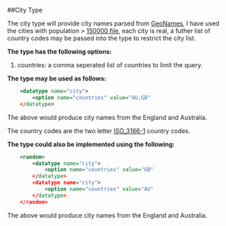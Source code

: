 ##City Type

The city type will provide city names parsed from [GeoNames](http://download.geonames.org), I have used the cities with population > [150000 file](http://download.geonames.org/export/dump/cities15000.zip), each city is real, a futher list of country codes may be passed into the type to restrict the city list.

**The type has the following options:**

1. countries: a comma seperated list of countries to limit the query.

**The type may be used as follows:**

```xml
    <datatype name="city">
        <option name="countries" value="AU,GB"
    </datatype>
```
The above would produce city names from the England and Australia.

The country codes are the two letter [ISO_3166-1](http://en.wikipedia.org/wiki/ISO_3166-1) country codes.

**The type could also be implemented using the following:**

```xml
    <random>
        <datatype name="city">
            <option name="countries" value="GB"
        </datatype>
        <datatype name="city">
            <option name="countries" value="AU"
        </datatype>
    </random>
```
The above would produce city names from the England and Australia.